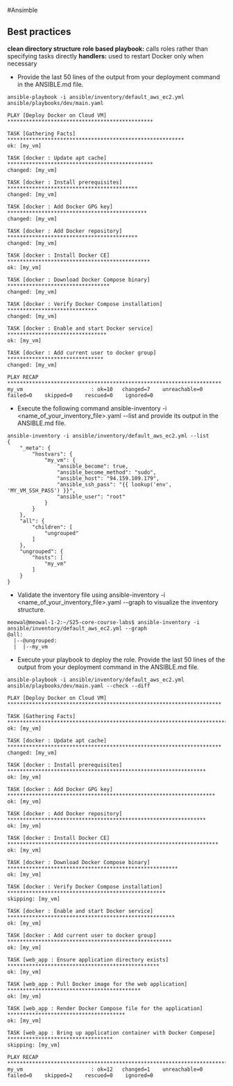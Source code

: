 #Ansimble

## Best practices 

**clean directory structure**
**role based playbook:** calls roles rather than specifying tasks directly
**handlers:** used to restart Docker only when necessary

* Provide the last 50 lines of the output from your deployment command in the ANSIBLE.md file. 

```
ansible-playbook -i ansible/inventory/default_aws_ec2.yml ansible/playbooks/dev/main.yaml

PLAY [Deploy Docker on Cloud VM] ***********************************************

TASK [Gathering Facts] *********************************************************
ok: [my_vm]

TASK [docker : Update apt cache] ***********************************************
changed: [my_vm]

TASK [docker : Install prerequisites] ******************************************
changed: [my_vm]

TASK [docker : Add Docker GPG key] *********************************************
changed: [my_vm]

TASK [docker : Add Docker repository] ******************************************
changed: [my_vm]

TASK [docker : Install Docker CE] **********************************************
ok: [my_vm]

TASK [docker : Download Docker Compose binary] *********************************
changed: [my_vm]

TASK [docker : Verify Docker Compose installation] *****************************
changed: [my_vm]

TASK [docker : Enable and start Docker service] ********************************
ok: [my_vm]

TASK [docker : Add current user to docker group] *******************************
changed: [my_vm]

PLAY RECAP *********************************************************************
my_vm                      : ok=10   changed=7    unreachable=0    failed=0    skipped=0    rescued=0    ignored=0

```
* Execute the following command ansible-inventory -i <name_of_your_inventory_file>.yaml --list and provide its output in the ANSIBLE.md file.

```
ansible-inventory -i ansible/inventory/default_aws_ec2.yml --list
{
    "_meta": {
        "hostvars": {
            "my_vm": {
                "ansible_become": true,
                "ansible_become_method": "sudo",
                "ansible_host": "94.159.109.179",
                "ansible_ssh_pass": "{{ lookup('env', 'MY_VM_SSH_PASS') }}",
                "ansible_user": "root"
            }
        }
    },
    "all": {
        "children": [
            "ungrouped"
        ]
    },
    "ungrouped": {
        "hosts": [
            "my_vm"
        ]
    }
}
```
* Validate the inventory file using ansible-inventory -i <name_of_your_inventory_file>.yaml --graph to visualize the inventory structure.

```
meowal@meowal-1-2:~/S25-core-course-labs$ ansible-inventory -i ansible/inventory/default_aws_ec2.yml --graph
@all:
  |--@ungrouped:
  |  |--my_vm
```

* Execute your playbook to deploy the role.
Provide the last 50 lines of the output from your deployment command in the ANSIBLE.md file.

```
ansible-playbook -i ansible/inventory/default_aws_ec2.yml ansible/playbooks/dev/main.yaml --check --diff

PLAY [Deploy Docker on Cloud VM] *********************************************************************

TASK [Gathering Facts] *******************************************************************************
ok: [my_vm]

TASK [docker : Update apt cache] *********************************************************************
changed: [my_vm]

TASK [docker : Install prerequisites] ****************************************************************
ok: [my_vm]

TASK [docker : Add Docker GPG key] *******************************************************************
ok: [my_vm]

TASK [docker : Add Docker repository] ****************************************************************
ok: [my_vm]

TASK [docker : Install Docker CE] ********************************************************************
ok: [my_vm]

TASK [docker : Download Docker Compose binary] *******************************************************
ok: [my_vm]

TASK [docker : Verify Docker Compose installation] ***************************************************
skipping: [my_vm]

TASK [docker : Enable and start Docker service] ******************************************************
ok: [my_vm]

TASK [docker : Add current user to docker group] *****************************************************
ok: [my_vm]

TASK [web_app : Ensure application directory exists] *************************************************
ok: [my_vm]

TASK [web_app : Pull Docker image for the web application] *******************************************
ok: [my_vm]

TASK [web_app : Render Docker Compose file for the application] **************************************
ok: [my_vm]

TASK [web_app : Bring up application container with Docker Compose] **********************************
skipping: [my_vm]

PLAY RECAP *******************************************************************************************
my_vm                      : ok=12   changed=1    unreachable=0    failed=0    skipped=2    rescued=0    ignored=0   
```
